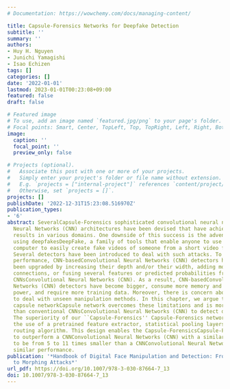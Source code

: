 ```yaml
---
# Documentation: https://wowchemy.com/docs/managing-content/

title: Capsule-Forensics Networks for Deepfake Detection
subtitle: ''
summary: ''
authors:
- Huy H. Nguyen
- Junichi Yamagishi
- Isao Echizen
tags: []
categories: []
date: '2022-01-01'
lastmod: 2023-01-01T00:23:08+09:00
featured: false
draft: false

# Featured image
# To use, add an image named `featured.jpg/png` to your page's folder.
# Focal points: Smart, Center, TopLeft, Top, TopRight, Left, Right, BottomLeft, Bottom, BottomRight.
image:
  caption: ''
  focal_point: ''
  preview_only: false

# Projects (optional).
#   Associate this post with one or more of your projects.
#   Simply enter your project's folder or file name without extension.
#   E.g. `projects = ["internal-project"]` references `content/project/deep-learning/index.md`.
#   Otherwise, set `projects = []`.
projects: []
publishDate: '2022-12-31T15:23:08.516970Z'
publication_types:
- '6'
abstract: SeveralCapsule-Forensics sophisticated convolutional neural network (CNN)Convolutional
  Neural Networks (CNN) architectures have been devised that have achieved impressive
  results in various domains. One downside of this success is the advent of attacks
  using deepfakesDeepFake, a family of tools that enable anyone to use a personal
  computer to easily create fake videos of someone from a short video found online.
  Several detectors have been introduced to deal with such attacks. To achieve state-of-the-art
  performance, CNN-basedConvolutional Neural Networks (CNN) detectors have usually
  been upgraded by increasing their depth and/or their width, adding more internal
  connections, or fusing several features or predicted probabilities from multiple
  CNNsConvolutional Neural Networks (CNN). As a result, CNN-basedConvolutional Neural
  Networks (CNN) detectors have become bigger, consume more memory and computation
  power, and require more training data. Moreover, there is concern about their generalizability
  to deal with unseen manipulation methods. In this chapter, we argue that our forensic-oriented
  capsule networkCapsule network overcomes these limitations and is more suitable
  than conventional CNNsConvolutional Neural Networks (CNN) to detect deepfakesDeepFake.
  The superiority of our ``Capsule-Forensics'' Capsule-Forensics network is due to
  the use of a pretrained feature extractor, statistical pooling layers, and a dynamic
  routing algorithm. This design enables the Capsule-ForensicsCapsule-Forensics network
  to outperform a CNNConvolutional Neural Networks (CNN) with a similar design and
  to be from 5 to 11 times smaller than a CNNConvolutional Neural Networks (CNN) with
  similar performance.
publication: '*Handbook of Digital Face Manipulation and Detection: From DeepFakes
  to Morphing Attacks*'
url_pdf: https://doi.org/10.1007/978-3-030-87664-7_13
doi: 10.1007/978-3-030-87664-7_13
---
```

